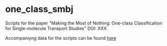 # one_class_smbj
Scripts for the paper "Making the Most of Nothing: One-class Classification for Single-molecule Transport Studies"
DOI: XXX

Accompaniyng data for the scripts can be found [here](https://erda.ku.dk/archives/5df033bfa19fd24b50c7c88300ea7640/published-archive.html)
